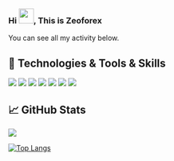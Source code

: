 ### Hi <img src="https://raw.githubusercontent.com/MartinHeinz/MartinHeinz/master/wave.gif" width="30px">, This is Zeoforex


You can see all my activity below.

## 🔧 Technologies & Tools & Skills
![](https://img.shields.io/badge/OS-Linux-informational?style=flat&logo=linux&logoColor=black&color=FCC624)
![](https://img.shields.io/badge/Bash-Shell-informational?style=flat&logo=gnu-bash&logoColor=white&color=4EAA25)
![](https://img.shields.io/badge/Editor-IntelliJ_IDEA-informational?style=flat&logo=intellij-idea&logoColor=white&color=ff69b4)
![](https://img.shields.io/badge/Editor-PyCharm-informational?style=flat&logo=PyCharm&logoColor=white&color=success)
![](https://img.shields.io/badge/Code-Java-informational?style=flat&logo=java&logoColor=white&color=eb8b23)
![](https://img.shields.io/badge/Code-Python-informational?style=flat&logo=python&logoColor=white&color=3776AB)
![](https://img.shields.io/badge/Tools-PostgreSQL-informational?style=flat&logo=postgresql&logoColor=white&color=336791)


## &#x1f4c8; GitHub Stats
<a href="https://github.com/Zeoforex/Zeoforex">
  <img align="center" src="https://github-readme-stats.vercel.app/api?username=Zeoforex&show_icons=true&theme=radical" />
</a>

[![Top Langs](https://github-readme-stats.vercel.app/api/top-langs/?username=Zeoforex&layout=compact)](https://github.com/anuraghazra/github-readme-stats)


<!--
**Zeoforex/Zeoforex** is a ✨ _special_ ✨ repository because its `README.md` (this file) appears on your GitHub profile.


